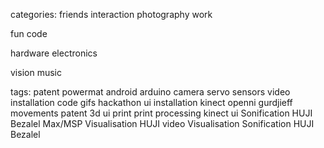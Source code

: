 categories:
friends interaction photography work

fun code

hardware
electronics

vision
music


tags: 
patent 
powermat
android
arduino 
camera 
servo 
sensors 
video 
installation
code 
gifs
hackathon 
ui
installation
kinect
openni 
gurdjieff 
movements
patent 
3d 
ui
print
print
processing kinect ui
Sonification HUJI Bezalel Max/MSP
Visualisation HUJI video
Visualisation Sonification HUJI Bezalel